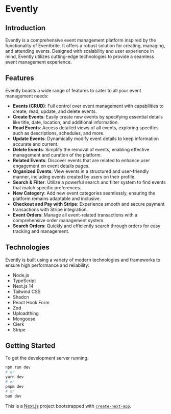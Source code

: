 # Evently

## Introduction

Evently is a comprehensive event management platform inspired by the functionality of Eventbrite. It offers a robust solution for creating, managing, and attending events. Designed with scalability and user experience in mind, Evently utilizes cutting-edge technologies to provide a seamless event management experience.

## Features

Evently boasts a wide range of features to cater to all your event management needs:

- **Events (CRUD)**: Full control over event management with capabilities to create, read, update, and delete events.
- **Create Events**: Easily create new events by specifying essential details like title, date, location, and additional information.
- **Read Events**: Access detailed views of all events, exploring specifics such as descriptions, schedules, and more.
- **Update Events**: Dynamically modify event details to keep information accurate and current.
- **Delete Events**: Simplify the removal of events, enabling effective management and curation of the platform.
- **Related Events**: Discover events that are related to enhance user engagement on event details pages.
- **Organized Events**: View events in a structured and user-friendly manner, including events created by users on their profile.
- **Search & Filter**: Utilize a powerful search and filter system to find events that match specific preferences.
- **New Category**: Add new event categories seamlessly, ensuring the platform remains adaptable and inclusive.
- **Checkout and Pay with Stripe**: Experience smooth and secure payment transactions with Stripe integration.
- **Event Orders**: Manage all event-related transactions with a comprehensive order management system.
- **Search Orders**: Quickly and efficiently search through orders for easy tracking and management.

## Technologies

Evently is built using a variety of modern technologies and frameworks to ensure high performance and reliability:

- Node.js
- TypeScript
- Next.js 14
- Tailwind CSS
- Shadcn
- React Hook Form
- Zod
- Uploadthing
- Mongoose
- Clerk
- Stripe

## Getting Started

To get the development server running:

```bash
npm run dev
# or
yarn dev
# or
pnpm dev
# or
bun dev
```

This is a [Next.js](https://nextjs.org/) project bootstrapped with [`create-next-app`](https://github.com/vercel/next.js/tree/canary/packages/create-next-app).
